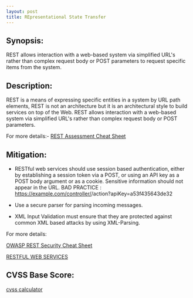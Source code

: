 ```yaml
---
layout: post
title: REpresentational State Transfer
---
```

<!---
REst
-->
Synopsis:
----------------
REST allows interaction with a web-based system via simplified URL's rather than complex request body or POST parameters to request specific items from the system.

Description:
------------------ 
REST is a means of expressing specific entities in a system by URL path elements, REST is not an architecture but it is an architectural style to build services on top of the Web. REST allows interaction with a web-based system via simplified URL's rather than complex request body or POST parameters.

For more details:- [REST Assessment Cheat Sheet](https://www.owasp.org/index.php/REST_Assessment_Cheat_Sheet)  


Mitigation:
----------------
- RESTful web services should use session based authentication, either by establishing a session token via a POST, or using an API key as a POST body argument or as a cookie. Sensitive information should not appear in the URL. BAD PRACTICE : https://example.com/controller/<id>/action?apiKey=a53f435643de32

- Use a secure parser for parsing incoming messages.

- XML Input Validation must ensure that they are protected against common XML based attacks by using XML-Parsing.


For more details: 

[OWASP REST Security Cheat Sheet](https://www.owasp.org/index.php/REST_Security_Cheat_Sheet) 

[RESTFUL WEB SERVICES](http://www.xiom.com/2011/11/20/restful_webservices_testing)

CVSS Base Score:
----------------------------

[cvss calculator](http://nvd.nist.gov/cvss.cfm?calculator&version=2)
